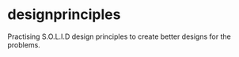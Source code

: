 # designprinciples
Practising S.O.L.I.D design principles to create better designs for the problems.
